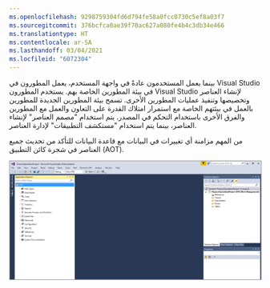 ```yaml
---
ms.openlocfilehash: 9298759304fd6d794fe58a0fcc0730c5ef8a03f7
ms.sourcegitcommit: 376bcfca0ae39f70ac627a080fe4b4c3db34e466
ms.translationtype: HT
ms.contentlocale: ar-SA
ms.lasthandoff: 03/04/2021
ms.locfileid: "6072304"
---
```

بينما يعمل المستخدمون عادةً في واجهة المستخدم، يعمل المطورون في Visual Studio في بيئة المطورين الخاصة بهم. يستخدم المطورون Visual Studio لإنشاء العناصر وتخصيصها وتنفيذ عمليات المطورين الأخرى. تسمح بيئة المطورين الجديدة للمطورين بالعمل في بيئتهم الخاصة مع استمرار امتلاك القدرة على التعاون والعمل مع المطورين والفرق الأخرى باستخدام التحكم في المصدر. يتم استخدام "مصمم العناصر" لإنشاء العناصر، بينما يتم استخدام "مستكشف التطبيقات" لإدارة العناصر.

من المهم مزامنة أي تغييرات في البيانات مع قاعدة البيانات للتأكد من تحديث جميع العناصر في شجرة كائن التطبيق (AOT).

[![لقطة شاشة لواجهة مستخدم Visual Studio.](../media/visual-studio.png)](../media/visual-studio.png#lightbox)

